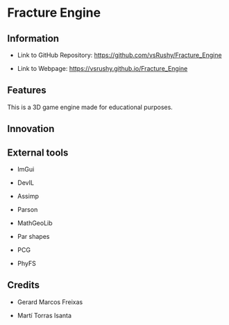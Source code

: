 ﻿# Fracture Engine

## Information

- Link to GitHub Repository: https://github.com/vsRushy/Fracture_Engine

- Link to Webpage: https://vsrushy.github.io/Fracture_Engine

## Features

This is a 3D game engine made for educational purposes.

## Innovation

## External tools

- ImGui

- DevIL

- Assimp

- Parson

- MathGeoLib

- Par shapes

- PCG

- PhyFS

## Credits

- Gerard Marcos Freixas

- Martí Torras Isanta